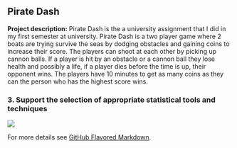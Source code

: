## Pirate Dash

**Project description:** Pirate Dash is the a university assignment that I did in my first semester at university. Pirate Dash is a two player game where 2 boats are trying survive the seas by dodging obstacles and gaining coins to increase their score. The players can shoot at each other by picking up cannon balls. If a player is hit by an obstacle or a cannon ball they lose health and possibly a life, if a player dies before the time is up, their opponent wins. The players have 10 minutes to get as many coins as they can the person who has the highest score wins.

### 3. Support the selection of appropriate statistical tools and techniques

<img src="images/pirateDash.png?raw=true"/>

For more details see [GitHub Flavored Markdown](https://guides.github.com/features/mastering-markdown/).
